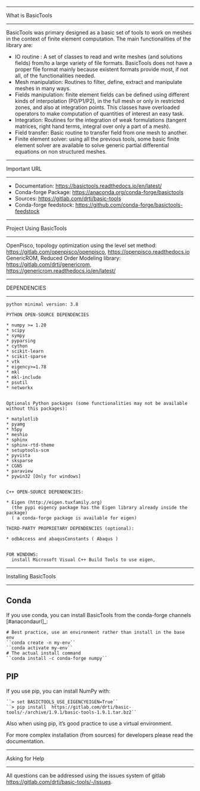 ******************
What is BasicTools
******************

BasicTools was primary designed as a basic set of tools to work on meshes in the context of finite element computation.
The main functionalities of the library are:

* IO routine : A set of classes to read and write meshes (and solutions fields) from/to a large variety of file formats. BasicTools does not have a proper file format mainly because existent formats provide most, if not all, of the functionalities needed.
* Mesh manipulation: Routines to filter, define, extract and manipulate meshes in many ways.
* Fields manipulation: finite element fields can be defined using different kinds of interpolation (P0/P1/P2), in the full mesh or only in restricted zones, and also at integration points. This classes have overloaded operators to make computation of quantities of interest an easy task.
* Integration: Routines for the integration of weak formulations (tangent matrices, right hand terms, integral over only a part of a mesh).
* Field transfer: Basic routine to transfer field from one mesh to another.
* Finite element solver: using all the previous tools, some basic finite element solver are  available to solve generic partial differential equations on non structured meshes.

*************
Important URL
*************

- Documentation: https://basictools.readthedocs.io/en/latest/
- Conda-forge Package: https://anaconda.org/conda-forge/basictools
- Sources: https://gitlab.com/drti/basic-tools
- Conda-forge feedstock: https://github.com/conda-forge/basictools-feedstock

************************
Project Using BasicTools
************************

OpenPisco, topology optimization using the level set method: https://gitlab.com/openpisco/openpisco, https://openpisco.readthedocs.io
GenericROM, Reduced Order Modeling library: https://gitlab.com/drti/genericrom, https://genericrom.readthedocs.io/en/latest/


************
DEPENDENCIES
************

    python minimal version: 3.8

    PYTHON OPEN-SOURCE DEPENDENCIES

    * numpy >= 1.20
    * scipy
    * sympy
    * pyparsing
    * cython
    * scikit-learn
    * scikit-sparse
    * vtk
    * eigency>=1.78
    * mkl
    * mkl-include
    * psutil
    * networkx


    Optionals Python packages (some functionalities may not be available without this packages):

    * matplotlib
    * pyamg
    * h5py
    * meshio
    * sphinx
    * sphinx-rtd-theme
    * setuptools-scm
    * pyvista
    * sksparse
    * CGNS
    * paraview
    * pywin32 [Only for windows]


    C++ OPEN-SOURCE DEPENDENCIES:

    * Eigen (http://eigen.tuxfamily.org)
      (the pypi eigency package has the Eigen library already inside the package)
      ( a conda-forge package is available for eigen)

    THIRD-PARTY PROPRIETARY DEPENDENCIES (optional):

    * odbAccess and abaqusConstants ( Abaqus )


    FOR WINDOWS:
      install Microsoft Visual C++ Build Tools to use eigen,

*********************
Installing BasicTools
*********************

Conda
-----

If you use conda, you can install BasicTools from the conda-forge channels [#anacondaurl]_:

    # Best practice, use an environment rather than install in the base env
    ``conda create -n my-env``
    ``conda activate my-env``
    # The actual install command
    ``conda install -c conda-forge numpy``

PIP
---

If you use pip, you can install NumPy with:

    ``> set BASICTOOLS_USE_EIGENCYEIGEN=True``
    ``> pip install  https://gitlab.com/drti/basic-tools/-/archive/1.9.1/basic-tools-1.9.1.tar.bz2``

Also when using pip, it’s good practice to use a virtual environment.

For more complex installation (from sources) for developers please read the documentation.

***************
Asking for Help
***************

All questions can be addressed using the issues system of gitlab https://gitlab.com/drti/basic-tools/-/issues.
